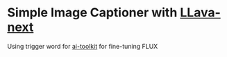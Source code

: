 # Simple Image Captioner with [LLava-next](https://huggingface.co/llava-hf/llama3-llava-next-8b-hf)
Using trigger word for [ai-toolkit](https://github.com/ostris/ai-toolkit) for fine-tuning FLUX
